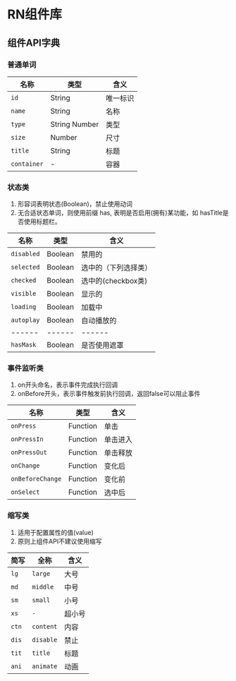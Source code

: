 # RN组件库

## 组件API字典

### 普通单词
| 名称 | 类型 | 含义 |
|------|------|-------------|
|`id`|String|唯一标识|
|`name`|String|名称|
|`type`|String Number|类型|
|`size`|Number|尺寸|
|`title`|String|标题|
|`container`|-|容器|

### 状态类
1. 形容词表明状态(Boolean)，禁止使用动词
2. 无合适状态单词，则使用前缀 has, 表明是否启用(拥有)某功能，如 hasTitle是否使用标题栏。

| 名称 | 类型 | 含义 |
|------|------|-------------|
|`disabled`|Boolean|禁用的|
|`selected`|Boolean|选中的（下列选择类）|
|`checked`|Boolean|选中的(checkbox类)|
|`visible`|Boolean|显示的|
|`loading`|Boolean|加载中|
|`autoplay`|Boolean|自动播放的|
|------|------|------|
|`hasMask`|Boolean|是否使用遮罩|

### 事件监听类
1. on开头命名，表示事件完成执行回调
2. onBefore开头，表示事件触发前执行回调，返回false可以阻止事件

| 名称 | 类型 | 含义 |
|------|------|-------------|
|`onPress`|Function|单击|
|`onPressIn`|Function|单击进入|
|`onPressOut`|Function|单击释放|
|`onChange`|Function|变化后|
|`onBeforeChange`|Function|变化前|
|`onSelect`|Function|选中后|

### 缩写类
1. 适用于配置属性的值(value)
2. 原则上组件API不建议使用缩写

| 简写 | 全称 | 含义 |
|------|------|-------------|
|`lg`|`large`|大号|
|`md`|`middle`|中号|
|`sm`|`small`|小号|
|`xs`|`-`|超小号|
|`ctn`|`content`|内容|
|`dis`|`disable`|禁止|
|`tit`|`title`|标题|
|`ani`|`animate`|动画|
